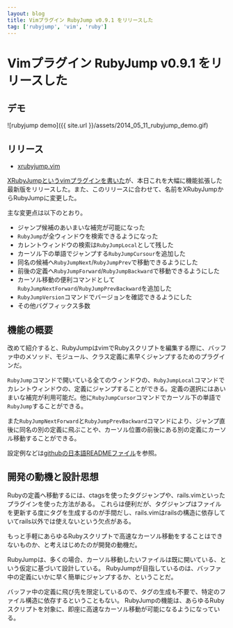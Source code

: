 ```yaml
---
layout: blog
title: Vimプラグイン RubyJump v0.9.1 をリリースした
tag: ['rubyjump', 'vim', 'ruby']
---
```


# Vimプラグイン RubyJump v0.9.1 をリリースした

## デモ

![rubyjump demo]({{ site.url }}/assets/2014_05_11_rubyjump_demo.gif)

## リリース

- [xrubyjump.vim](https://github.com/xmisao/xrubyjump.vim)

[XRubyJumpというvimプラグインを書いた](http://www.xmisao.com/2014/05/02/xrubyjump-released.html)が、本日これを大幅に機能拡張した最新版をリリースした。また、このリリースに合わせて、名前をXRubyJumpからRubyJumpに変更した。

主な変更点は以下のとおり。

- ジャンプ候補のあいまいな補完が可能になった
- `RubyJump`が全ウィンドウを検索できるようになった
- カレントウィンドウの検索は`RubyJumpLocal`として残した
- カーソル下の単語でジャンプする`RubyJumpCursour`を追加した
- 同名の候補へ`RubyJumpNext`/`RubyJumpPrev`で移動できるようにした
- 前後の定義へ`RubyJumpForward`/`RubyJumpBackward`で移動できるようにした
- カーソル移動の便利コマンドとして`RubyJumpNextForward`/`RubyJumpPrevBackward`を追加した
- `RubyJumpVersion`コマンドでバージョンを確認できるようにした
- その他バグフィックス多数

## 機能の概要

改めて紹介すると、RubyJumpはvimでRubyスクリプトを編集する際に、バッファ中のメソッド、モジュール、クラス定義に素早くジャンプするためのプラグインだ。

`RubyJump`コマンドで開いている全てのウィンドウの、`RubyJumpLocal`コマンドでカレントウィンドウの、定義にジャンプすることができる。定義の選択にはあいまいな補完が利用可能だ。他に`RubyJumpCursor`コマンドでカーソル下の単語で`RubyJump`することができる。

また`RubyJumpNextForward`と`RubyJumpPrevBackward`コマンドにより、ジャンプ直後に同名の別の定義に飛ぶことや、カーソル位置の前後にある別の定義にカーソル移動することができる。

設定例などは[githubの日本語READMEファイル](https://github.com/xmisao/rubyjump.vim/blob/master/README.ja.md)を参照。

## 開発の動機と設計思想

Rubyの定義へ移動するには、ctagsを使ったタグジャンプや、rails.vimといったプラグインを使った方法がある。
これらは便利だが、タグジャンプはファイルを更新する度にタグを生成するのが手間だし、rails.vimはrailsの構造に依存していてrails以外では使えないという欠点がある。

もっと手軽にあらゆるRubyスクリプトで高速なカーソル移動をすることはできないものか、と考えはじめたのが開発の動機だ。

RubyJumpは、多くの場合、カーソル移動したいファイルは既に開いている、という仮定に基づいて設計している。
RubyJumpが目指しているのは、バッファ中の定義にいかに早く簡単にジャンプするか、ということだ。

バッファ中の定義に飛び先を限定しているので、タグの生成も不要で、特定のファイル構造に依存するということもない。
RubyJumpの機能は、あらゆるRubyスクリプトを対象に、即座に高速なカーソル移動が可能になるようになっている。
